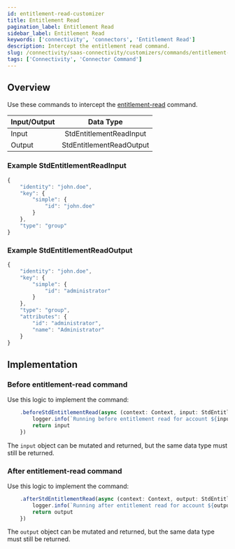 ```yaml
---
id: entitlement-read-customizer
title: Entitlement Read
pagination_label: Entitlement Read
sidebar_label: Entitlement Read
keywords: ['connectivity', 'connectors', 'Entitlement Read']
description: Intercept the entitlement read command.
slug: /connectivity/saas-connectivity/customizers/commands/entitlement-read
tags: ['Connectivity', 'Connector Command']
---
```


## Overview

Use these commands to intercept the [entitlement-read](../../commands/entitlement-read) command.


| Input/Output |        Data Type         |
| :----------- | :----------------------: |
| Input        | StdEntitlementReadInput  |
| Output       | StdEntitlementReadOutput |

### Example StdEntitlementReadInput

```javascript
{
    "identity": "john.doe",
    "key": {
        "simple": {
            "id": "john.doe"
        }
    },
    "type": "group"
}
```

### Example StdEntitlementReadOutput

```javascript
{
    "identity": "john.doe",
    "key": {
        "simple": {
            "id": "administrator"
        }
    },
    "type": "group",
    "attributes": {
        "id": "administrator",
        "name": "Administrator"
    }
}
```
## Implementation

### Before entitlement-read command

Use this logic to implement the command: 

```javascript
    .beforeStdEntitlementRead(async (context: Context, input: StdEntitlementReadInput) => {
        logger.info(`Running before entitlement read for account ${input.identity}`)
        return input
    })
```
The `input` object can be mutated and returned, but the same data type must still be returned.

### After entitlement-read command

Use this logic to implement the command: 

```javascript
    .afterStdEntitlementRead(async (context: Context, output: StdEntitlementReadOutput) => {
        logger.info(`Running after entitlement read for account ${output.identity}`)
        return output
    })
```
The `output` object can be mutated and returned, but the same data type must still be returned.